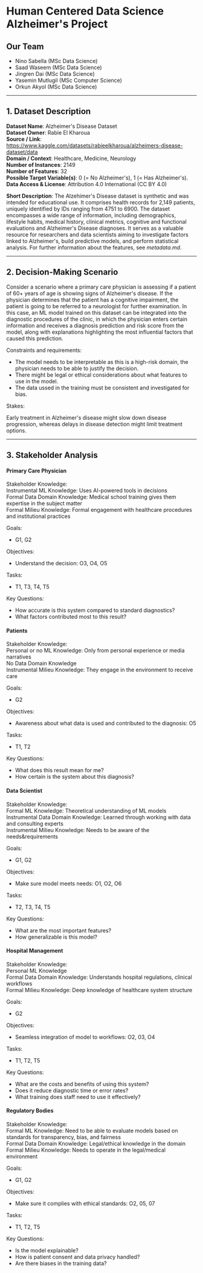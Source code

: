 # Human Centered Data Science Alzheimer's Project

## Our Team

- Nino Sabella (MSc Data Science)
- Saad Waseem (MSc Data Science)
- Jingren Dai (MSc Data Science)
- Yasemin Mutlugil (MSc Computer Science)
- Orkun Akyol (MSc Data Science)

---

## 1. Dataset Description

<!-- Comment: Adjust your already present dataset documentation to fill out the question. Add more information. -->

**Dataset Name**: Alzheimer's Disease Dataset  
**Dataset Owner**: Rabie El Kharoua  
**Source / Link**: https://www.kaggle.com/datasets/rabieelkharoua/alzheimers-disease-dataset/data    
**Domain / Context**: Healthcare, Medicine, Neurology    <!-- Comment: Can be more specific then "medical" -->  
**Number of Instances**: 2149   
**Number of Features**: 32  
**Possible Target Variable(s)**: 0 (= No Alzheimer's), 1 (= Has Alzheimer's).  
**Data Access & License**:  Attribution 4.0 International (CC BY 4.0)  

**Short Description**: The Alzehimer's Disease dataset is synthetic and was intended for educational use. It comprises health records for 2,149 patients, uniquely identified by IDs ranging from 4751 to 6900. The dataset encompasses a wide range of information, including demographics, lifestyle habits, medical history, clinical metrics, cognitive and functional evaluations and Alzheimer's Disease diagnoses. It serves as a valuable resource for researchers and data scientists aiming to investigate factors linked to Alzheimer's, build predictive models, and perform statistical analysis. For further information about the features, see *metadata.md*.
<!-- Comment: Write out in full sentences a short summary of your dataset. -->

---

## 2. Decision-Making Scenario

<!-- 

Describe a real-world decision making scenario that your dataset and ML model could support.  

Goal: A person not familiar with your system should get an idea, when and how your system is being used. The scenario shall be written out in full sentences.

Things your short scenario description should include:
- Decision to be made. Example: A system helping to decide if someone needs to undergo surgery based on certain characteristics.
- How does the ML model support the decision?
- Context / Use Case: Who is using your system in which situation? Is it a surgeant using an explanation interface during surgery? Or a doctor doing a routine control? Or a patient getting information at home via a website? Please place your decision in a certain context.
- Type of ML Task : classification, regression, risk scoring, ...
- Constraints & Requirements: What constraints do you see? time-critical decisions, interpretability, legal constraints, data quality, technical constraints, ... 
- What is at stake in this decision?

-->

Consider a scenario where a primary care physician is assessing if a patient of 60+ years of age is showing signs of Alzheimer's disease. If the physician determines that the patient has a cognitive impairment, the patient is going to be referred to a neurologist for further examination. In this case, an ML model trained on this dataset can be integrated into the diagnostic procedures of the clinic, in which the physician enters certain information and receives a diagnosis prediction and risk score from the model, along with explanations highlighting the most influential factors that caused this prediction. 

Constraints and requirements: 

- The model needs to be interpretable as this is a high-risk domain, the physician needs to be able to justify the decision.
- There might be legal or ethical considerations about what features to use in the model.
- The data ussed in the training must be consistent and investigated for bias.

Stakes:

Early treatment in Alzheimer's disease might slow down disease progression, whereas delays in disease detection might limit treatment options. 

---

## 3. Stakeholder Analysis



<!-- 

Goal: Find & Describe the key Stakeholders of your application

Tasks:
- Who are the key Stakeholders of your application? Start with writing a list.
- For each Stakeholder, decompose the expeted knowledge into the stakeholder expertise matrix you know from the lecture (Transparency Lecture)
- For each Stakeholder, state the stakeholder Goals, Objectives & Tasks according to the stakeholder needs pyramide you know from the lecture (Transparency Lecture)
- Create a set of key questions that you think your key stakeholders might have of your system. The questions from the earlier assignment should be a good start. From there you can re-formulate the questions from the point of view of each Stakeholder.

-->

#### Primary Care Physician
Stakeholder Knowledge:  
Instrumental ML Knowledge: Uses AI-powered tools in decisions  
Formal Data Domain Knowledge: Medical school training gives them expertise in the subject matter   
Formal Milieu Knowledge: Formal engagement with healthcare procedures and institutional practices  

Goals:
- G1, G2

Objectives:
- Understand the decision: O3, O4, O5

Tasks:
- T1, T3, T4, T5

Key Questions:
- How accurate is this system compared to standard diagnostics?
- What factors contributed most to this result?
  

#### Patients

Stakeholder Knowledge:  
Personal or no ML Knowledge: Only from personal experience or media narratives  
No Data Domain Knowledge  
Instrumental Milieu Knowledge: They engage in the environment to receive care  

Goals:
- G2

Objectives:
- Awareness about what data is used and contributed to the diagnosis: O5

Tasks:
- T1, T2

Key Questions:
- What does this result mean for me?
- How certain is the system about this diagnosis?


#### Data Scientist

Stakeholder Knowledge:  
Formal ML Knowledge: Theoretical understanding of ML models  
Instrumental Data Domain Knowledge: Learned through working with data and consulting experts  
Instrumental Milieu Knowledge: Needs to be aware of the needs&requirements  

Goals:
- G1, G2

Objectives:
- Make sure model meets needs: O1, O2, O6

Tasks:
- T2, T3, T4, T5

Key Questions:
- What are the most important features?
- How generalizable is this model?


#### Hospital Management

Stakeholder Knowledge:  
Personal ML Knowledge   
Formal Data Domain Knowledge: Understands hospital regulations, clinical workflows   
Formal Milieu Knowledge: Deep knowledge of healthcare system structure   

Goals:
- G2

Objectives:
- Seamless integration of model to workflows: O2, 03, O4

Tasks:
- T1, T2, T5

Key Questions:
- What are the costs and benefits of using this system?
- Does it reduce diagnostic time or error rates?
- What training does staff need to use it effectively?


#### Regulatory Bodies

Stakeholder Knowledge:  
Formal ML Knowledge: Need to be able to evaluate models based on standards for transparency, bias, and fairness   
Formal Data Domain Knowledge: Legal/ethical knowledge in the domain  
Formal Milieu Knowledge: Needs to operate in the legal/medical environment   

Goals:
- G1, G2

Objectives:
- Make sure it complies with ethical standards: O2, 05, 07

Tasks:
- T1, T2, T5

Key Questions:
- Is the model explainable?
- How is patient consent and data privacy handled?
- Are there biases in the training data?
